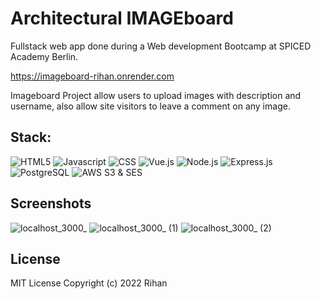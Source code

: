 # Architectural IMAGEboard 

Fullstack web app done during a Web development Bootcamp at SPICED Academy Berlin.

https://imageboard-rihan.onrender.com

Imageboard Project allow users to upload images with description and username, also allow site visitors to leave a comment on any image.

## Stack:

![HTML5](https://img.shields.io/badge/HTML5-E34F26?style=for-the-badge&logo=html5&logoColor=white)
![Javascript](https://img.shields.io/badge/JavaScript-323330?style=for-the-badge&logo=javascript&logoColor=F7DF1E)
![CSS](https://img.shields.io/badge/CSS3-1572B6?style=for-the-badge&logo=css3&logoColor=white)
![Vue.js](https://img.shields.io/badge/vuejs-%2335495e.svg?style=for-the-badge&logo=vuedotjs&logoColor=%234FC08D)
![Node.js](https://img.shields.io/badge/Node.js-43853D?style=for-the-badge&logo=node.js&logoColor=white)
![Express.js](https://img.shields.io/badge/express.js-%23404d59.svg?style=for-the-badge&logo=express&logoColor=%2361DAFB)
![PostgreSQL](https://camo.githubusercontent.com/281c069a2703e948b536500b9fd808cb4fb2496b3b66741db4013a2c89e91986/68747470733a2f2f696d672e736869656c64732e696f2f62616467652f506f737467726553514c2d3331363139323f7374796c653d666f722d7468652d6261646765266c6f676f3d706f737467726573716c266c6f676f436f6c6f723d7768697465)
![AWS S3 & SES](https://img.shields.io/badge/Amazon_AWS-232F3E?style=for-the-badge&logo=amazon-aws&logoColor=white)

## Screenshots

![localhost_3000_](https://user-images.githubusercontent.com/90706137/204088802-cb8904d6-2210-47a7-b3ae-448c57b217bb.png)
![localhost_3000_ (1)](https://user-images.githubusercontent.com/90706137/204088807-de4e4f1b-a3a5-4018-aa12-62eb6f7fe75a.png)
![localhost_3000_ (2)](https://user-images.githubusercontent.com/90706137/204088810-c7b81b66-ed75-411a-b6c9-b7ad13ca5fe0.png)


## License

MIT License
Copyright (c) 2022 Rihan
